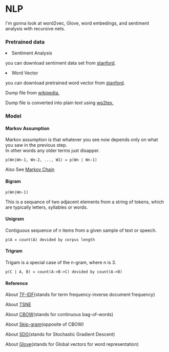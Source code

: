 # NLP
I'm gonna look at word2vec, Glove, word embedings, and sentiment analysis with recursive nets.

<h3>Pretrained data</h3>

<li>Sentiment Analysis</li>
<p>you can download sentiment data set from <a href="https://nlp.stanford.edu/sentiment/">stanford</a>.</p>

<li>Word Vector</li>
<p>you can download pretrained word vector from <a href="https://nlp.stanford.edu/projects/glove/">stanford</a>.</p>

<p>Dump file from <a href="https://dumps.wikimedia.org/enwiki/">wikipedia.</a></p>

<p>Dump file is converted into plain text using <a href="https://github.com/yohasebe/wp2txt">wp2tex.</a></p>

<h3>Model</h3>
<h4>Markov Assumption</h4>
<p>Markov assumption is that whatever you see now depends only on what you saw in the previous step.<br>
In other words any older terms just disapper.</p>
<code>p(Wn|Wn-1, Wn-2, ..., W1) = p(Wn | Wn-1)</code>
<p>Also See <a target="_blank" href="https://en.wikipedia.org/wiki/Markov_chain">Markov Chain</a></p>
<h4>Bigram</h4>
<code>p(Wn|Wn-1)</code>
<p>This is a sequance of two adjacent elements from a string of tokens, which are typically letters, syllables or words.</p>
<h4>Unigram</h4>
<p>Contiguous sequence of n items from a given sample of text or speech.</p>
<code>p(A = count(A) devided by corpus length</code>
<h4>Trigram</h4>
<p>Trigam is a special case of the n-gram, where n is 3.</p>
<code>p(C | A, B) = count(A->B->C) devided by count(A->B)</code>

<h4>Reference</h4>

<p>About <a href="http://www.tfidf.com/">TF-IDF</a>(stands for term frequency-inverse document frequency)</p>

<p>About <a href="https://scikit-learn.org/stable/modules/generated/sklearn.manifold.TSNE.html">TSNE</a></p>

<p>About <a href="https://en.wikipedia.org/wiki/Word2vec#CBOW_and_skip_grams">CBOW</a>(stands for continuous bag-of-words)</p>

<p>About <a href="https://towardsdatascience.com/skip-gram-nlp-context-words-prediction-algorithm-5bbf34f84e0c">Skip-gram</a>(opposite of CBOW)</p>

<p>About <a href="https://scikit-learn.org/stable/modules/sgd.html">SDG</a>(stands for Stochastic Gradient Descent)</p>

<p>About <a href="https://nlp.stanford.edu/projects/glove/">Glove</a>(stands for Global vectors for word representation)</p>
